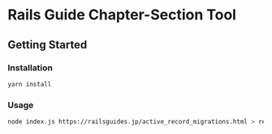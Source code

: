# Rails Guide Chapter-Section Tool

## Getting Started

### Installation

```bash
yarn install
```

### Usage

```bash
node index.js https://railsguides.jp/active_record_migrations.html > result.txt
```
